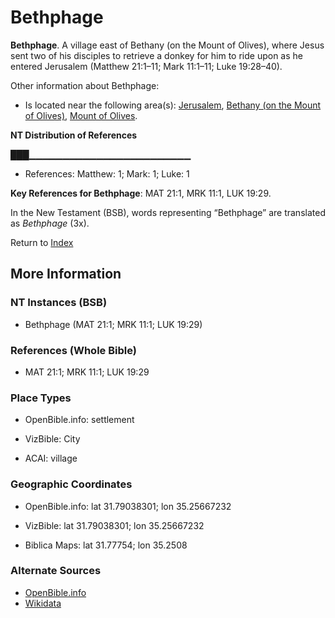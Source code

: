 # Bethphage
**Bethphage**. 
A village east of Bethany (on the Mount of Olives), where Jesus sent two of his disciples to retrieve a donkey for him to ride upon as he entered Jerusalem (Matthew 21:1–11; Mark 11:1–11; Luke 19:28–40). 




Other information about Bethphage:


* Is located near the following area(s): 
[Jerusalem](Jerusalem.md), [Bethany (on the Mount of Olives)](Bethany.md), [Mount of Olives](OlivesMount.md). 


**NT Distribution of References**

███▁▁▁▁▁▁▁▁▁▁▁▁▁▁▁▁▁▁▁▁▁▁▁▁
* References: Matthew: 1; Mark: 1; Luke: 1



**Key References for Bethphage**: 
MAT 21:1, MRK 11:1, LUK 19:29. 




In the New Testament (BSB), words representing “Bethphage” are translated as 
*Bethphage* (3x). 


Return to [Index](00-Index.md)

## More Information

### NT Instances (BSB)

* Bethphage (MAT 21:1; MRK 11:1; LUK 19:29)



### References (Whole Bible)

* MAT 21:1; MRK 11:1; LUK 19:29


### Place Types

* OpenBible.info: settlement

* VizBible: City

* ACAI: village



### Geographic Coordinates

* OpenBible.info: lat 31.79038301; lon 35.25667232

* VizBible: lat 31.79038301; lon 35.25667232

* Biblica Maps: lat 31.77754; lon 35.2508



### Alternate Sources

* [OpenBible.info](https://www.openbible.info/geo/ancient/abff59d)
* [Wikidata](http://www.wikidata.org/entity/Q2193088)



